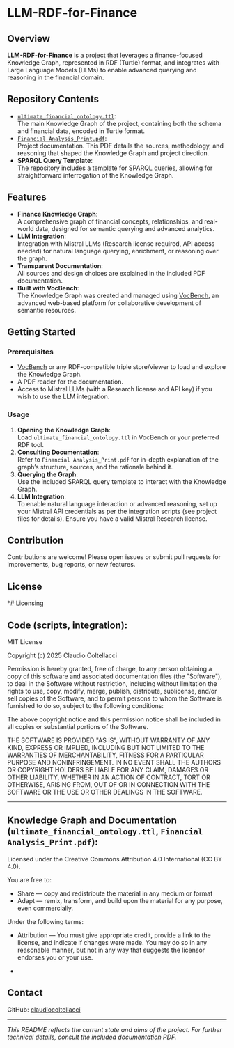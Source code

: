 # LLM-RDF-for-Finance

## Overview

**LLM-RDF-for-Finance** is a project that leverages a finance-focused Knowledge Graph, represented in RDF (Turtle) format, and integrates with Large Language Models (LLMs) to enable advanced querying and reasoning in the financial domain.

## Repository Contents

- [`ultimate_financial_ontology.ttl`](ultimate_financial_ontology.ttl):  
  The main Knowledge Graph of the project, containing both the schema and financial data, encoded in Turtle format.
- [`Financial Analysis_Print.pdf`](Financial%20Analysis_Print.pdf):  
  Project documentation. This PDF details the sources, methodology, and reasoning that shaped the Knowledge Graph and project direction.
- **SPARQL Query Template**:  
  The repository includes a template for SPARQL queries, allowing for straightforward interrogation of the Knowledge Graph.

## Features

- **Finance Knowledge Graph**:  
  A comprehensive graph of financial concepts, relationships, and real-world data, designed for semantic querying and advanced analytics.
- **LLM Integration**:  
  Integration with Mistral LLMs (Research license required, API access needed) for natural language querying, enrichment, or reasoning over the graph.
- **Transparent Documentation**:  
  All sources and design choices are explained in the included PDF documentation.
- **Built with VocBench**:  
  The Knowledge Graph was created and managed using [VocBench](https://vocbench.uniroma2.it/), an advanced web-based platform for collaborative development of semantic resources.

## Getting Started

### Prerequisites

- [VocBench](https://vocbench.uniroma2.it/) or any RDF-compatible triple store/viewer to load and explore the Knowledge Graph.
- A PDF reader for the documentation.
- Access to Mistral LLMs (with a Research license and API key) if you wish to use the LLM integration.

### Usage

1. **Opening the Knowledge Graph**:  
   Load `ultimate_financial_ontology.ttl` in VocBench or your preferred RDF tool.
2. **Consulting Documentation**:  
   Refer to `Financial Analysis_Print.pdf` for in-depth explanation of the graph’s structure, sources, and the rationale behind it.
3. **Querying the Graph**:  
   Use the included SPARQL query template to interact with the Knowledge Graph.
4. **LLM Integration**:  
   To enable natural language interaction or advanced reasoning, set up your Mistral API credentials as per the integration scripts (see project files for details). Ensure you have a valid Mistral Research license.

## Contribution

Contributions are welcome! Please open issues or submit pull requests for improvements, bug reports, or new features.

## License

*# Licensing

## Code (scripts, integration):

MIT License

Copyright (c) 2025 Claudio Coltellacci

Permission is hereby granted, free of charge, to any person obtaining a copy
of this software and associated documentation files (the "Software"), to deal
in the Software without restriction, including without limitation the rights
to use, copy, modify, merge, publish, distribute, sublicense, and/or sell
copies of the Software, and to permit persons to whom the Software is
furnished to do so, subject to the following conditions:

The above copyright notice and this permission notice shall be included in all
copies or substantial portions of the Software.

THE SOFTWARE IS PROVIDED "AS IS", WITHOUT WARRANTY OF ANY KIND, EXPRESS OR
IMPLIED, INCLUDING BUT NOT LIMITED TO THE WARRANTIES OF MERCHANTABILITY,
FITNESS FOR A PARTICULAR PURPOSE AND NONINFRINGEMENT. IN NO EVENT SHALL THE
AUTHORS OR COPYRIGHT HOLDERS BE LIABLE FOR ANY CLAIM, DAMAGES OR OTHER
LIABILITY, WHETHER IN AN ACTION OF CONTRACT, TORT OR OTHERWISE, ARISING FROM,
OUT OF OR IN CONNECTION WITH THE SOFTWARE OR THE USE OR OTHER DEALINGS IN THE
SOFTWARE.

---

## Knowledge Graph and Documentation (`ultimate_financial_ontology.ttl`, `Financial Analysis_Print.pdf`):

Licensed under the Creative Commons Attribution 4.0 International (CC BY 4.0).

You are free to:

- Share — copy and redistribute the material in any medium or format
- Adapt — remix, transform, and build upon the material for any purpose, even commercially.

Under the following terms:

- Attribution — You must give appropriate credit, provide a link to the license, and indicate if changes were made. You may do so in any reasonable manner, but not in any way that suggests the licensor endorses you or your use.
*

## Contact

GitHub: [claudiocoltellacci](https://github.com/claudiocoltellacci)

---

*This README reflects the current state and aims of the project. For further technical details, consult the included documentation PDF.*
